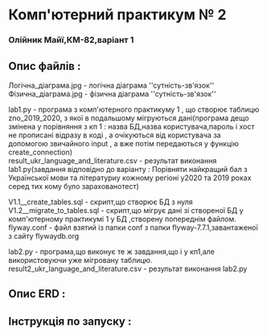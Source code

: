 # Комп'ютерний практикум № 2 
### Олійник Майї,КМ-82,варіант 1

## Опис файлів :
  Логічна_діаграма.jpg - логічна діаграма ''сутність-зв'язок''  
  Фізична_діаграма.jpg - фізична діаграма ''сутність-зв'язок''  
  
  lab1.py - програма з комп'ютерного практикуму 1 , що створює таблицю zno_2019_2020, з якої в подальшому мігруються дані(програма дещо змінена у порівняння з кп 1 : назва БД,назва користувача,пароль і хост не прописані відразу в коді , а очікуються від користувача за допомогою звичайного input , а вже потім передаються у функцію create_connection)   
  result_ukr_language_and_literature.csv - результат виконання lab1.py(завдання відповідно до варіанту : Порівняти найкращий бал з Української мови та літературиу кожному регіоні у2020 та 2019 роках серед тих кому було зарахованотест)
  
  V1.1__create_tables.sql - скрипт,що створює БД з нуля   
  V1.2__migrate_to_tables.sql - скрипт,що мігрує дані зі створеної БД у комп'ютерному практикумі 1 у БД ,створену попереднім файлом.  
  flyway.conf - файл взятий із папки conf з папки flyway-7.7.1,завантаженої з сайту flywaydb.org  
  
  lab2.py - програма,що виконує те ж завдання,що і у кп1,але використовуючи уже мігровану таблицю.  
  result2_ukr_language_and_literature.csv - результат виконання lab2.py

## Опис ERD :

## Інструкція по запуску :
